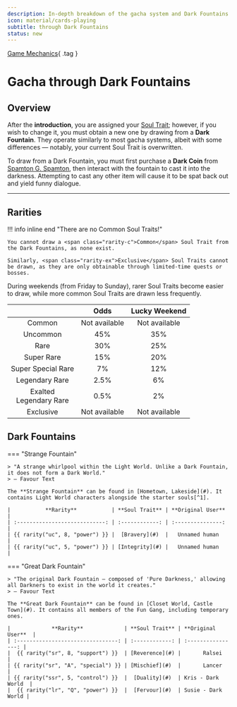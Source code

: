 ```yaml
---
description: In-depth breakdown of the gacha system and Dark Fountains.
icon: material/cards-playing
subtitle: through Dark Fountains
status: new
---
```


[Game Mechanics](index.md){ .tag }

# Gacha through Dark Fountains

## Overview

After the **introduction**, you are assigned your [Soul Trait](#); however, if you wish to change it, you must obtain a new one by drawing from a **Dark Fountain**. They operate similarly to most gacha systems, albeit with some differences — notably, your current Soul Trait is overwritten.

To draw from a Dark Fountain, you must first purchase a **Dark Coin** from [Spamton G. Spamton](#), then interact with the fountain to cast it into the darkness. Attempting to cast any other item will cause it to be spat back out and yield funny dialogue.

---

## Rarities

!!! info inline end "There are no Common Soul Traits!"

    You cannot draw a <span class="rarity-c">Common</span> Soul Trait from the Dark Fountains, as none exist.

    Similarly, <span class="rarity-ex">Exclusive</span> Soul Traits cannot be drawn, as they are only obtainable through limited-time quests or bosses.

During weekends (from Friday to Sunday), rarer Soul Traits become easier to draw, while more common Soul Traits are drawn less frequently.

|                                                            |   **Odds**    | **Lucky Weekend** |
| :--------------------------------------------------------: | :-----------: | :---------------: |
|            <span class="rarity-c">Common</span>            | Not available |   Not available   |
|          <span class="rarity-uc">Uncommon</span>           |      45%      |        35%        |
|             <span class="rarity-r">Rare</span>             |      30%      |        25%        |
|         <span class="rarity-sr">Super Rare</span>          |      15%      |        20%        |
|     <span class="rarity-ssr">Super Special Rare</span>     |      7%       |        12%        |
|       <span class="rarity-lr">Legendary Rare</span>        |     2.5%      |        6%         |
| <span class="rarity-xlr">Exalted<br/>Legendary Rare</span> |     0.5%      |        2%         |
|          <span class="rarity-ex">Exclusive</span>          | Not available |   Not available   |

## Dark Fountains

=== "Strange Fountain"

    > "A strange whirlpool within the Light World. Unlike a Dark Fountain, it does not form a Dark World."
    > — Favour Text

    The **Strange Fountain** can be found in [Hometown, Lakeside](#). It contains Light World characters alongside the starter souls[^1].

    |           **Rarity**           | **Soul Trait** | **Original User** |
    | :----------------------------: | :------------: | :---------------: |
    | {{ rarity("uc", 8, "power") }} |  [Bravery](#)  |   Unnamed human   |
    | {{ rarity("uc", 5, "power") }} | [Integrity](#) |   Unnamed human   |

=== "Great Dark Fountain"

    > "The original Dark Fountain — composed of 'Pure Darkness,' allowing all Darkners to exist in the world it creates."
    > — Favour Text

    The **Great Dark Fountain** can be found in [Closet World, Castle Town](#). It contains all members of the Fun Gang, including temporary ones.

    |             **Rarity**             | **Soul Trait** | **Original User**  |
    | :--------------------------------: | :------------: | :----------------: |
    |  {{ rarity("sr", 8, "support") }}  | [Reverence](#) |       Ralsei       |
    | {{ rarity("sr", "A", "special") }} | [Mischief](#)  |       Lancer       |
    | {{ rarity("ssr", 5, "control") }}  |  [Duality](#)  | Kris - Dark World  |
    |  {{ rarity("lr", "Q", "power") }}  |  [Fervour](#)  | Susie - Dark World |

[^1]: Since the game is in early access, there are currently only 2 starter souls.

